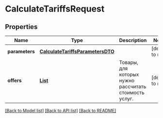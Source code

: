# CalculateTariffsRequest
## Properties

| Name | Type | Description | Notes |
|------------ | ------------- | ------------- | -------------|
| **parameters** | [**CalculateTariffsParametersDTO**](CalculateTariffsParametersDTO.md) |  | [default to null] |
| **offers** | [**List**](CalculateTariffsOfferDTO.md) | Товары, для которых нужно рассчитать стоимость услуг. | [default to null] |

[[Back to Model list]](../README.md#documentation-for-models) [[Back to API list]](../README.md#documentation-for-api-endpoints) [[Back to README]](../README.md)

